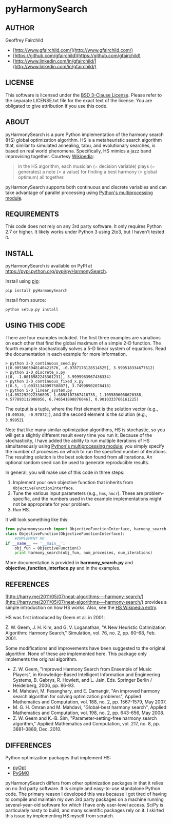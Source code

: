 # pyHarmonySearch

## AUTHOR
Geoffrey Fairchild
* [http://www.gfairchild.com/](http://www.gfairchild.com/)
* [https://github.com/gfairchild](https://github.com/gfairchild)
* [http://www.linkedin.com/in/gfairchild/](http://www.linkedin.com/in/gfairchild/)

## LICENSE
This software is licensed under the [BSD 3-Clause License](http://opensource.org/licenses/BSD-3-Clause). Please refer to the separate LICENSE.txt file for the exact text of the license. You are obligated to give attribution if you use this code.

## ABOUT
pyHarmonySearch is a pure Python implementation of the harmony search (HS) global optimization algorithm. HS is a metaheuristic search algorithm that, similar to simulated annealing, tabu, and evolutionary searches, is based on real world phenomena. Specifically, HS mimics a jazz band improvising together. Courtesy [Wikipedia](http://en.wikipedia.org/wiki/Harmony_search):

> In the HS algorithm, each musician (= decision variable) plays (= generates) a note (= a value) for finding a best harmony (= global optimum) all together.

pyHarmonySearch supports both continuous and discrete variables and can take advantage of parallel processing using [Python's multiprocessing module](http://docs.python.org/2/library/multiprocessing.html).

## REQUIREMENTS
This code does not rely on any 3rd party software. It only requires Python 2.7 or higher. It likely works under Python 3 using 2to3, but I haven't tested it.

## INSTALL
pyHarmonySearch is available on PyPI at https://pypi.python.org/pypi/pyHarmonySearch.

Install using [pip](http://www.pip-installer.org/):

	pip install pyHarmonySearch

Install from source:

	python setup.py install

## USING THIS CODE
There are four examples included. The first three examples are variations on each other that find the global maximum of a simple 2-D function. The fourth example stochastically solves a 5-D linear system of equations. Read the documentation in each example for more information.

	> python 2-D_continuous_seed.py
	([0.0053603948140421576, -0.9787178128514525], 3.999518334677612)
	> python 2-D_discrete_x.py
	([0, -1.0018982245301231], 3.9999963967436334)
	> python 2-D_continuous_fixed_x.py
	([0.5, -1.0033134899758807], 3.74998902078418)
	> python 5-D_linear_system.py
	([4.052292922336895, 1.6898107367416735, 1.1055896068620388, 4.577893112908056, 6.746541898876046], 0.9010333766161225)
	
The output is a tuple, where the first element is the solution vector (e.g., `[0.00536, -0.97872]`), and the second element is the solution (e.g., `3.99952`).

Note that like many similar optimization algorithms, HS is stochastic, so you will get a slightly different result every time you run it. Because of the stochasticity, I have added the ability to run multiple iterations of HS simultaneously using [Python's multiprocessing module](http://docs.python.org/2/library/multiprocessing.html); you simply specify the number of processes on which to run the specified number of iterations. The resulting solution is the best solution found from all iterations. An optional random seed can be used to generate reproducible results.

In general, you will make use of this code in three steps:

1. Implement your own objective function that inherits from `ObjectiveFunctionInterface`.
1. Tune the various input parameters (e.g., `hms`, `hmcr`). These are problem-specific, and the numbers used in the example implementations might not be appropriate for your problem.
1. Run HS.

It will look something like this:
	
```python
from pyharmonysearch import ObjectiveFunctionInterface, harmony_search
class ObjectiveFunction(ObjectiveFunctionInterface):
	#IMPLEMENT ME
if __name__ == '__main__':
	obj_fun = ObjectiveFunction()
	print harmony_search(obj_fun, num_processes, num_iterations)
```

More documentation is provided in **harmony_search.py** and **objective_function_interface.py** and in the examples.

## REFERENCES
[http://harry.me/2011/05/07/neat-algorithms---harmony-search/](http://harry.me/2011/05/07/neat-algorithms---harmony-search/) provides a simple introduction on how HS works. Also, see the [HS Wikipedia entry](http://en.wikipedia.org/wiki/Harmony_search).

HS was first introduced by Geem et al. in 2001:

Z. W. Geem, J. H. Kim, and G. V. Loganathan, "A New Heuristic Optimization Algorithm: Harmony Search," Simulation, vol. 76, no. 2, pp. 60–68, Feb. 2001.

Some modifications and improvements have been suggested to the original algorithm. None of these are implemented here. This package only implements the original algorithm.

* Z. W. Geem, "Improved Harmony Search from Ensemble of Music Players", in Knowledge-Based Intelligent Information and Engineering Systems, B. Gabrys, R. Howlett, and L. Jain, Eds. Springer Berlin / Heidelberg, 2006, pp. 86-93.
* M. Mahdavi, M. Fesanghary, and E. Damangir, "An improved harmony search algorithm for solving optimization problems", Applied Mathematics and Computation, vol. 188, no. 2, pp. 1567-1579, May 2007.
* M. G. H. Omran and M. Mahdavi, "Global-best harmony search", Applied Mathematics and Computation, vol. 198, no. 2, pp. 643-656, May 2008.
* Z. W. Geem and K.-B. Sim, "Parameter-setting-free harmony search algorithm," Applied Mathematics and Computation, vol. 217, no. 8, pp. 3881–3889, Dec. 2010.

## DIFFERENCES
Python optimization packages that implement HS:

* [pyOpt](http://www.pyopt.org/)
* [PyGMO](http://pagmo.sourceforge.net/pygmo/)

pyHarmonySearch differs from other optimization packages in that it relies on no 3rd party software. It is simple and easy-to-use standalone Python code. The primary reason I developed this was because I got tired of having to compile and maintain my own 3rd party packages on a machine running several-year-old software for which I have only user-level access. SciPy is particularly nasty to build, and many scientific packages rely on it. I skirted this issue by implementing HS myself from scratch.
